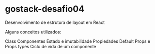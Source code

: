 # gostack-desafio04
Desenvolvimento de estrutura de layout em React

Alguns conceitos utilizados:

Class Componentes
Estado e imutabilidade
Propiedades
Default Props e Props types
Ciclo de vida de um componente
